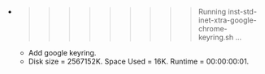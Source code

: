 * >>>>>>>>> Running inst-std-inet-xtra-google-chrome-keyring.sh ...
  * Add google keyring.
  * Disk size = 2567152K. Space Used = 16K. Runtime = 00:00:00:01.
